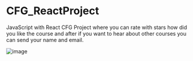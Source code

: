 # CFG_ReactProject
JavaScript with React CFG Project where you can rate with stars how did you like the course and after if you want to hear about other courses you can send your name and email.

![image](https://github.com/nati12/CFG_ReactProject/assets/44725181/4ba1d33a-fc3d-4d94-9f9b-d4c4da202eea)

